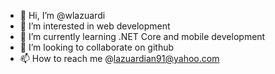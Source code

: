 - 👋 Hi, I’m @wlazuardi
- 👀 I’m interested in web development
- 🌱 I’m currently learning .NET Core and mobile development
- 💞️ I’m looking to collaborate on github
- 📫 How to reach me @lazuardian91@yahoo.com

<!---
wlazuardi/wlazuardi is a ✨ special ✨ repository because its `README.md` (this file) appears on your GitHub profile.
You can click the Preview link to take a look at your changes.
--->

